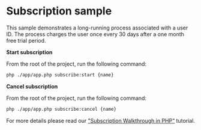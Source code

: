 # Subscription sample

This sample demonstrates a long-running process associated with a user ID.
The process charges the user once every 30 days after a one month free trial period.

**Start subscription**

From the root of the project, run the following command:

```bash
php ./app/app.php subscribe:start {name}
```

**Cancel subscription**

From the root of the project, run the following command:

```bash
php ./app/app.php subscribe:cancel {name}
```

For more details please read our ["Subscription Walkthrough in PHP"](https://docs.temporal.io/docs/php/subscription-tutorial) tutorial.
